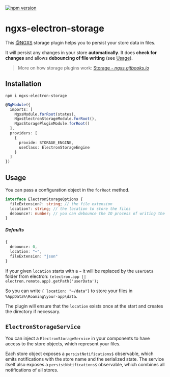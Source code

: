 [![npm version](https://badge.fury.io/js/ngxs-electron-storage.svg)](https://badge.fury.io/js/ngxs-electron-storage)

# ngxs-electron-storage

This [@NGXS](https://github.com/ngxs/store) storage plugin helps you to persist your store data in files.

It will persist any changes in your store **automatically**. It does **check for changes** and allows **debouncing of file writing** (see [Usage](#usage)).

>More on how storage plugins work: [Storage - *ngxs.gitbooks.io*](https://ngxs.gitbook.io/ngxs/plugins/storage)

## Installation

```
npm i ngxs-electron-storage
```

```typescript
@NgModule({
  imports: [
    NgxsModule.forRoot(states),
    NgxsElectronStorageModule.forRoot(),
    NgxsStoragePluginModule.forRoot()
  ],
  providers: [
    {
      provide: STORAGE_ENGINE,
      useClass: ElectronStorageEngine
    }
  ]
})
```

## Usage

You can pass a configuration object in the `forRoot` method.

```typescript
interface ElectronStorageOptions {
  fileExtension?: string; // the file extension
  location?: string; // the location to store the files 
  debounce?: number; // you can debounce the IO process of writing the file (in milliseconds)
}
```

##### Defaults

```typescript
{
  debounce: 0, 
  location: "~",
  fileExtension: "json"
}
```

If your given `location` starts with a `~` it will be replaced by the `userData` folder from electron: 
`(electron.app || electron.remote.app).getPath('userData');`

So you can write `{ location: "~/data"}` to store your files in `%AppData%\Roaming\your-app\data`.

The plugin will ensure that the `location` exists once at the start and creates the directory if necessary.

## `ElectronStorageService`

You can inject a `ElectronStorageService` in your components to have access to the store objects, which represent your files.

Each store object exposes a `persistNotifications$` observable, which emits notifications with the store name and the serialized state.
The service itself also exposes a `persistNotifications$` observable, which combines all notifications of all stores.
